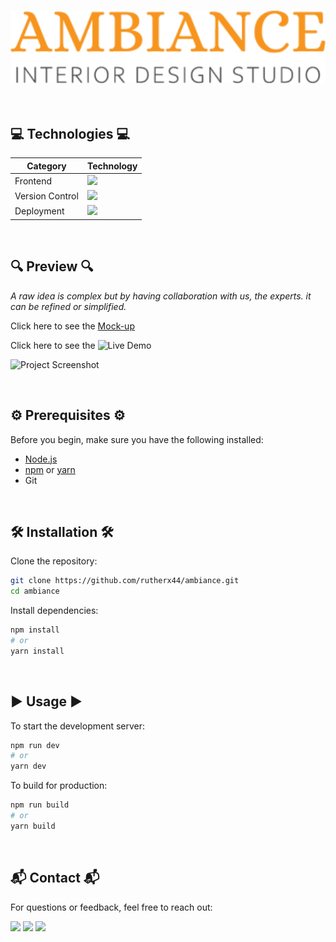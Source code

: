 <h3 align="center">
  
  ![Project Screenshot](src/assets/logo.png)
</h3>

<br/>

## 💻 Technologies 💻

| Category        | Technology           |
|-----------------|----------------------|
| Frontend        | <img src="https://go-skill-icons.vercel.app/api/icons?i=html,css,javascript,react,vite,tailwind&titles=true" />    |
| Version Control | <img src="https://go-skill-icons.vercel.app/api/icons?i=github,git&titles=true" />     |
| Deployment      | <img src="https://go-skill-icons.vercel.app/api/icons?i=vercel&titles=true" />         |

<br/>

## 🔍 Preview 🔍

  <i>A raw idea is complex but by having collaboration with us, the experts. it can be refined or simplified.</i>
  
  Click here to see the <a href="https://xd.adobe.com/view/e869d8be-1df1-4c7d-bb71-228cf1b8181a-bd3a/specs/" target="_blank">Mock-up</a>
  
  Click here to see the ![Live Demo](https://ambiance-sable.vercel.app/)
  
  ![Project Screenshot](public/preview_whole.png)

<br/>

## ⚙️ Prerequisites ⚙️

Before you begin, make sure you have the following installed:

- [Node.js](https://nodejs.org/)
- [npm](https://www.npmjs.com/) or [yarn](https://yarnpkg.com/)
- Git

<br/>

## 🛠️ Installation 🛠️

Clone the repository:

```bash
git clone https://github.com/rutherx44/ambiance.git
cd ambiance
```

Install dependencies:

```bash
npm install
# or
yarn install
```

<br/>

## ▶️ Usage ▶️

To start the development server:

```bash
npm run dev
# or
yarn dev
```

To build for production:

```bash
npm run build
# or
yarn build
```

<br/>

## 📬 Contact 📬
For questions or feedback, feel free to reach out:

<div>
  <a href="mailto:ruther.diox04@gmail.com" target="_blank"><img src="https://img.shields.io/badge/Gmail-f43f5e?style=for-the-badge&logo=gmail&logoColor=white" /></a>
  <a href="https://linkedin.com/in/ruther-dio" target="_blank"><img src="https://img.shields.io/badge/LinkedIn-3b82f6?style=for-the-badge&logo=linkedin&logoColor=#06b6d4" /></a>
  <a href="https://ruther-portfolio.vercel.app/" target="_blank"><img src="https://img.shields.io/badge/Portfolio-84cc16?style=for-the-badge&logo=todoist&logoColor=white" />
</div>
